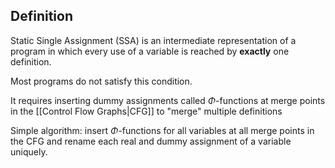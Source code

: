 ## Definition

Static Single Assignment (SSA) is an intermediate representation of a program in which every use of a variable is reached by **exactly** one definition.

Most programs do not satisfy this condition.

It requires inserting dummy assignments called $\Phi$-functions at merge points in the [[Control Flow Graphs|CFG]] to "merge" multiple definitions

Simple algorithm: insert $\Phi$-functions for all variables at all merge points in the CFG and rename each real and dummy assignment of a variable uniquely.